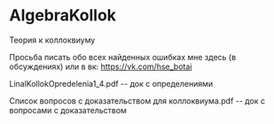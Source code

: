 # AlgebraKollok  
Теория к коллоквиуму

Просьба писать обо всех найденных ошибках мне здесь (в обсуждениях) или в вк: https://vk.com/hse_botai

LinalKollokOpredelenia1_4.pdf -- док с определениями

Список вопросов с доказательством для коллоквиума.pdf -- док с вопросами с доказательством
